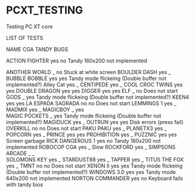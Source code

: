 # PCXT_TESTING
Testing PC XT core

LIST OF TESTS

NAME              CGA   TANDY   BUGS

ACTION FIGHTER    yes   no      Tandy 160x200 not implemented

ANOTHER WORLD     _     no      Stuck at white screen
BOULDER DASH      yes   _
BUBBLE BOBBLE     yes   yes     Tandy mode flickeing (Double buffer not implemented?)
Alley Cat         yes   _
CENTIPEDE         yes   _
COOL CROC TWINS   yes   yes
DOUBLE DRAGON     yes   yes
DIGGER            yes   yes
ELF               _     no      Does not start
GODS              _     yes     Tandy mode flickeing (Double buffer not implemented?)
KEEN4             yes   yes
LA ESPADA SAGRADA no    no      Does not start
LEMMINGS 1        yes   _
MADMIX            yes   _
MAGICBOY          _     yes     
MAGIC POCKETS     _     yes     Tandy mode flickeing (Double buffer not implemented?)
MAGIDUCK          yes   _
OUTRUN            yes   yes     Disk errors (press fail)
OVERKILL          no    no      Does not start
PAKU PAKU         yes   _
PLANETX3          yes   _
POPCORN           yes   _
PRINCE            yes   yes
PROHIBITION       yes   _
PUZZNIC           yes   yes     Screen garbage
RICK DANGEROUS 1  yes   no      Tandy 160x200 not implemented
ROBOCOP CGA       yes   _       Slow
ROCKFORD          yes   _
SIMPSONS ARCADE   _     _       
SOLOMONS KEY      yes   _
STARDUST88        yes   _
TAPPER            yes   _
TITUS THE FOX     yes   _
TMNT              no    no      Does not start
XENON II          yes   yes     Tandy mode flickeing (Double buffer not implemented?)
WINDOWS 3.0       yes   yes     Tandy mode 640x200 not implemented
NORTON COMMANDER  yes   no      Keyboard fails with tandy bios
